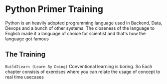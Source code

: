 # Python Primer Training

Python is an heavily adopted programming language used in Backend, Data, Devops and a bunch of other systems. The closeness of the language to English made it a language of choice for scientist and that's how the language got famous

## The Training

`Build2Learn (Learn By Doing)`
Conventional learning is boring.
So Each chapter consists of exercises where you can relate the usage of concept to real time usecases
